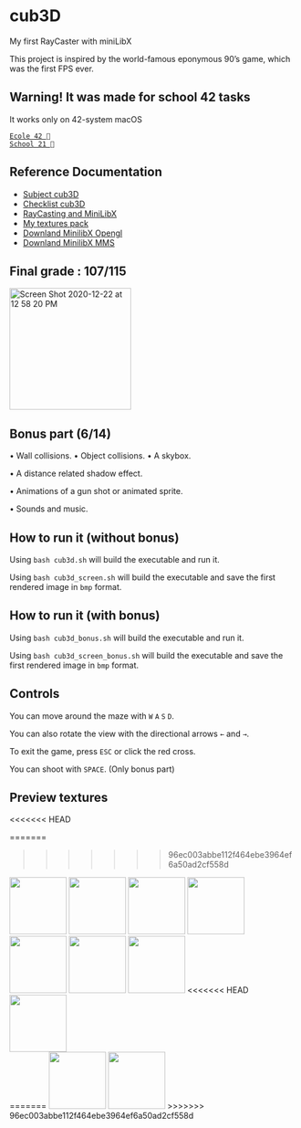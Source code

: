 # cub3D 


My first RayCaster with miniLibX

This project is inspired by the world-famous eponymous 90’s game, which
was the first FPS ever.
## Warning! It was made for school 42 tasks

It works only on 42-system macOS

[`Ecole 42 `](https://www.42.fr/)\
[`School 21 `](https://21-school.ru/)
## Reference Documentation

* [Subject cub3D](https://cdn.intra.42.fr/pdf/pdf/15646/en.subject.pdf)
* [Checklist cub3D](https://vk.com/doc233769106_578023258?hash=2cbd0af188346f34ca&dl=2c063b22411aef5195)
* [RayCasting and MiniLibX](https://harm-smits.github.io/42docs/projects/cub3d)
* [My textures pack](https://drive.google.com/drive/folders/1-4NbEyWRJKENCPIndMC6KNzZ4lb8jJyd?usp=sharing)
* [Downland MinilibX Opengl](https://projects.intra.42.fr/uploads/document/document/2441/minilibx_opengl.tgz)
* [Downland MinilibX MMS](https://projects.intra.42.fr/uploads/document/document/2442/minilibx_mms_20200219_beta.tgz)

## Final grade : 107/115

<img width="213" alt="Screen Shot 2020-12-22 at 12 58 20 PM" src="https://user-images.githubusercontent.com/73585355/102876240-f8ae1800-4455-11eb-8b73-28ee68941355.png">

## Bonus part (6/14)

• Wall collisions. • Object collisions. • A skybox.

• A distance related shadow effect.

• Animations of a gun shot or animated sprite.

• Sounds and music.

## How to run it (without bonus)

Using `bash cub3d.sh` will build the executable and run it.

Using `bash cub3d_screen.sh` will build the executable and  save the first rendered image in `bmp` format.

## How to run it (with bonus)

Using `bash cub3d_bonus.sh` will build the executable and run it.

Using `bash cub3d_screen_bonus.sh` will build the executable and  save the first rendered image in `bmp` format.

## Controls

You can move around the maze with `W` `A` `S` `D`.

You can also rotate the view with the directional arrows `←` and `→`.

To exit the game, press `ESC` or click the red cross.

You can shoot with `SPACE`. (Only bonus part)

## Preview textures
<<<<<<< HEAD

=======
>>>>>>> 96ec003abbe112f464ebe3964ef6a50ad2cf558d
<div style="display: inline-block;">
<img width="100px" height="100px" src="https://user-images.githubusercontent.com/73585355/102877922-87bc2f80-4458-11eb-8e82-b4fe93d7505a.jpg">
<img width="100px" height="100px" src="https://user-images.githubusercontent.com/73585355/102877926-8985f300-4458-11eb-90ef-8e231237c4ad.jpg">
<img width="100px" height="100px" src="https://user-images.githubusercontent.com/73585355/102877929-8985f300-4458-11eb-882d-c7ddb029603e.jpg">
<img width="100px" height="100px" src="https://user-images.githubusercontent.com/73585355/102877933-8ab72000-4458-11eb-8172-f43c1069803d.jpg">
<img width="100px" height="100px" src="https://user-images.githubusercontent.com/73585355/102877932-8a1e8980-4458-11eb-8608-272be13be47c.jpg">
<img width="100px" height="100px" src="https://user-images.githubusercontent.com/73585355/102877924-8854c600-4458-11eb-8d62-32c8598d2b9e.jpg">
<img width="100px" height="100px" src="https://user-images.githubusercontent.com/73585355/102877925-88ed5c80-4458-11eb-9785-f1f0b5f76a49.jpg">
<<<<<<< HEAD
<img width="100px" height="100px" src="https://user-images.githubusercontent.com/73585355/102877930-8a1e8980-4458-11eb-84e0-6c290afa7d65.jpg">
</div>
=======
<img width="100px" height="100px" src="https://user-images.githubusercontent.com/73585355/102877932-8a1e8980-4458-11eb-8608-272be13be47c.jpg">
<img width="100px" height="100px" src="https://user-images.githubusercontent.com/73585355/102877930-8a1e8980-4458-11eb-84e0-6c290afa7d65.jpg">
</div>
>>>>>>> 96ec003abbe112f464ebe3964ef6a50ad2cf558d
